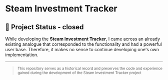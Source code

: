 # Steam Investment Tracker

## 🚫 Project Status - closed 

While developing the **Steam Investment Tracker**, I came across an already existing analogue that corresponded to the functionality and had a powerful user base. Therefore, it makes no sense to continue developing one's own implementation.
***
><sub>This repository serves as a historical record and preserves the code and experience gained during the development of the Steam Investment Tracker project</sub>
